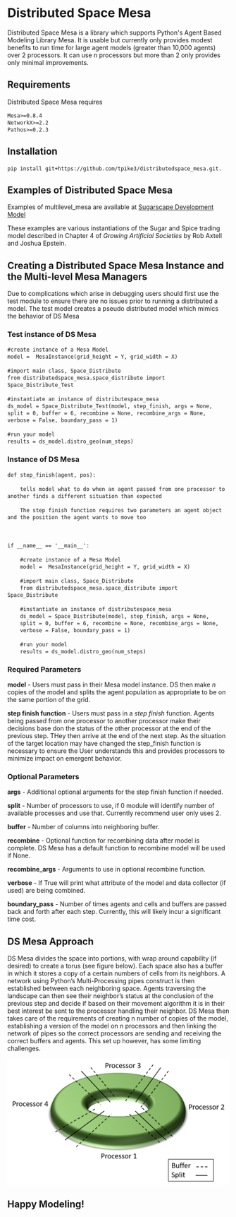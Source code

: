 # Distributed Space Mesa

Distributed Space Mesa is a library which supports Python's Agent Based Modeling Library Mesa. It is usable but currently only provides modest benefits to run time for large agent models (greater than 10,000 agents) over 2 processors. It can use n processors but more than 2 only provides only minimal improvements. 


## Requirements

Distributed Space Mesa requires

    Mesa>=0.8.4
    NetworkX>=2.2
    Pathos>=0.2.3  

## Installation 

    pip install git+https://github.com/tpike3/distributedspace_mesa.git.

## Examples of Distributed Space Mesa

Examples of multilevel_mesa are available at [Sugarscape Development Model](https://github.com/tpike3/distributedspace-test)

These examples are various instantiations of the Sugar and Spice trading model described in Chapter 4 of *Growing Artificial Societies* by Rob Axtell and Joshua Epstein.   

## Creating a Distributed Space Mesa Instance and the Multi-level Mesa Managers

Due to complications which arise in debugging users should first use the test module to ensure there are no issues prior to running a distributed a model. The test model creates a pseudo distributed model which mimics the behavior of DS Mesa

### Test instance of DS Mesa

    #create instance of a Mesa Model
    model =  MesaInstance(grid_height = Y, grid_width = X)

    #import main class, Space_Distribute
    from distributedspace_mesa.space_distribute import Space_Distribute_Test

    #instantiate an instance of distributespace_mesa
    ds_model = Space_Distribute_Test(model, step_finish, args = None, 
    split = 0, buffer = 6, recombine = None, recombine_args = None, 
    verbose = False, boundary_pass = 1)

    #run your model
    results = ds_model.distro_geo(num_steps)


### Instance of DS Mesa

    def step_finish(agent, pos): 

        tells model what to do when an agent passed from one processor to another finds a different situation than expected

        The step finish function requires two parameters an agent object and the position the agent wants to move too



    if __name__ == '__main__':

        #create instance of a Mesa Model
        model =  MesaInstance(grid_height = Y, grid_width = X)

        #import main class, Space_Distribute
        from distributedspace_mesa.space_distribute import Space_Distribute

        #instantiate an instance of distributespace_mesa
        ds_model = Space_Distribute(model, step_finish, args = None, 
        split = 0, buffer = 6, recombine = None, recombine_args = None, 
        verbose = False, boundary_pass = 1)

        #run your model
        results = ds_model.distro_geo(num_steps)


### Required Parameters

**model** - Users must pass in their Mesa model instance. DS then make *n* copies of the model and splits the agent population as appropriate to be on the same portion of the grid.  

**step finish function** - Users must pass in a *step finish* function. Agents being passed from one processor to another processor make their decisions base don the status of the other processor at the end of the previous step. THey then arrive at the end of the next step. As the situation of the target location may have changed the step_finish function is necessary to ensure the User understands this and provides processors to minimize impact on emergent behavior. 


### Optional Parameters 

**args** - Additional optional arguments for the step finish function if needed.

**split** - Number of processors to use, if 0 module will identify number of available processes and use that. Currently recommend user only uses 2. 

**buffer** - Number of columns into neighboring buffer.

**recombine** - Optional function for recombining data after model is complete. DS Mesa has a default function to recombine model will be used if None. 

**recombine_args** - Arguments to use in optional recombine function.

**verbose** - If True will print what attribute of the model and data collector (if used) are being combined.

**boundary_pass** - Number of times agents and cells and buffers are passed back and forth after each step. Currently, this will likely incur a significant time cost. 


## DS Mesa Approach

DS Mesa divides the space into portions, with wrap around capability (if desired) to create a torus (see figure below). Each space also has a buffer in which it stores a copy of a certain numbers of cells from its neighbors. A network using Python’s Multi-Processing pipes construct is then established between each neighboring space. Agents traversing the landscape can then see their neighbor’s status at the conclusion of the previous step and decide if based on their movement algorithm it is in their best interest be sent to the processor handling their neighbor. DS Mesa then takes care of the requirements of creating n number of copies of the model, establishing a version of the model on n processors and then linking the network of pipes so the correct processors are sending and receiving the correct buffers and agents. This set up however, has some limiting challenges. 

![How the space is split](https://github.com/tpike3/distributedspace_mesa/blob/master/picture/Torus.png)

## Happy Modeling!





    
